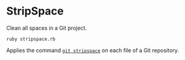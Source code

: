 # StripSpace
Clean all spaces in a Git project.

    ruby stripspace.rb

Applies the command [`git stripspace`](https://www.kernel.org/pub/software/scm/git/docs/git-stripspace.html) on each file of a Git repository.
